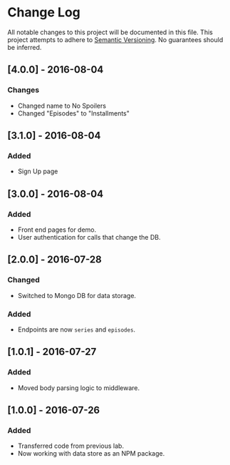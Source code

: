 # Change Log
All notable changes to this project will be documented in this file.
This project attempts to adhere to [Semantic Versioning](http://semver.org/).
No guarantees should be inferred.

## [4.0.0] - 2016-08-04
### Changes
- Changed name to No Spoilers
- Changed "Episodes" to "Installments"

## [3.1.0] - 2016-08-04
### Added
- Sign Up page

## [3.0.0] - 2016-08-04
### Added
- Front end pages for demo.
- User authentication for calls that change the DB.

## [2.0.0] - 2016-07-28
### Changed
- Switched to Mongo DB for data storage.

### Added
- Endpoints are now `series` and `episodes`.

## [1.0.1] - 2016-07-27
### Added
- Moved body parsing logic to middleware.

## [1.0.0] - 2016-07-26
### Added
- Transferred code from previous lab.
- Now working with data store as an NPM package.
